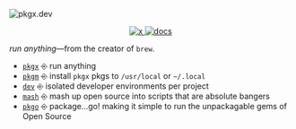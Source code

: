 ![pkgx.dev](https://pkgx.dev/banner.png)

<p align="center">
  <a href="https://x.com/pkgxdev">
    <img src="https://img.shields.io/badge/-pkgxdev-2675f5?logo=x&color=000&logoColor=fff" alt="x" />
  </a>
  <a href="https://docs.pkgx.sh">
    <img src="https://img.shields.io/badge/-docs-2675f5?logoColor=fff&color=4156E1&logo=gitbook" alt="docs" />
  </a>
</p>

*run anything*—from the creator of `brew`.

* [`pkgx`](https://github.com/pkgxdev/pkgx) ⎆ run anything
* [`pkgm`](https://github.com/pkgxdev/pkgm) ⎆ install `pkgx` pkgs to `/usr/local` or `~/.local`
* [`dev`](https://github.com/pkgxdev/dev) ⎆ isolated developer environments per project
* [`mash`](https://github.com/pkgxdev/mash) ⎆ mash up open source into scripts that are absolute bangers
* [`pkgo`](https://github.com/pkgxdev/pkgo) ⎆ package…go! making it simple to run the unpackagable gems of Open Source
